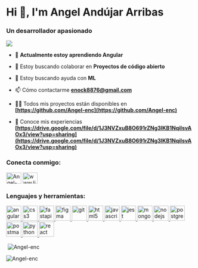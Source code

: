 # Hi 👋, I'm Angel Andújar Arribas

### Un desarrollador apasionado

<p align="left"> <img src="https://github.com/Angel-enc/Angel-enc/main/Banner GitHub.png" /> </p>

- 🌱 **Actualmente estoy aprendiendo Angular**

- 👯 Estoy buscando colaborar en **Proyectos de código abierto**

- 🤝 Estoy buscando ayuda con **ML**

- 📫 Cómo contactarme **enock8876@gmail.com**

- 👨‍💻 Todos mis proyectos están disponibles en **[https://github.com/Angel-enc](https://github.com/Angel-enc)**

- 📄 Conoce mis experiencias **[https://drive.google.com/file/d/1J3NVZxuB8O691rZNg3lKB1NqilsvAOx3/view?usp=sharing](https://drive.google.com/file/d/1J3NVZxuB8O691rZNg3lKB1NqilsvAOx3/view?usp=sharing)**

<h3 align="left">Conecta conmigo:</h3>
<p align="left">
<a href="https://github.com/Angel-enc" target="blank"><img align="center" src="https://raw.githubusercontent.com/rahuldkjain/github-profile-readme-generator/master/src/images/icons/Social/github.svg" alt="Angel-enc" height="30" width="40" /></a>
<a href="https://linkedin.com/in/www.linkedin.com/in/angelandújardev" target="blank"><img align="center" src="https://raw.githubusercontent.com/rahuldkjain/github-profile-readme-generator/master/src/images/icons/Social/linked-in-alt.svg" alt="www.linkedin.com/in/angelandújardev" height="30" width="40" /></a>
</p>

<h3 align="left">Lenguajes y herramientas:</h3>
<p align="left"> <a href="https://developer.mozilla.org/en-US/docs/Web/angular" target="_blank" rel="noreferrer"> <img src="https://skillicons.dev/icons?i=angular" alt="angular" width="40" height="40"/> </a> <a href="https://developer.mozilla.org/en-US/docs/Web/css3" target="_blank" rel="noreferrer"> <img src="https://skillicons.dev/icons?i=css" alt="css3" width="40" height="40"/> </a> <a href="https://developer.mozilla.org/en-US/docs/Web/fastapi" target="_blank" rel="noreferrer"> <img src="https://skillicons.dev/icons?i=fastapi" alt="fastapi" width="40" height="40"/> </a> <a href="https://developer.mozilla.org/en-US/docs/Web/figma" target="_blank" rel="noreferrer"> <img src="https://skillicons.dev/icons?i=figma" alt="figma" width="40" height="40"/> </a> <a href="https://developer.mozilla.org/en-US/docs/Web/git" target="_blank" rel="noreferrer"> <img src="https://skillicons.dev/icons?i=git" alt="git" width="40" height="40"/> </a> <a href="https://developer.mozilla.org/en-US/docs/Web/html5" target="_blank" rel="noreferrer"> <img src="https://skillicons.dev/icons?i=html" alt="html5" width="40" height="40"/> </a> <a href="https://developer.mozilla.org/en-US/docs/Web/javascript" target="_blank" rel="noreferrer"> <img src="https://skillicons.dev/icons?i=js" alt="javascript" width="40" height="40"/> </a> <a href="https://developer.mozilla.org/en-US/docs/Web/jest" target="_blank" rel="noreferrer"> <img src="https://skillicons.dev/icons?i=jest" alt="jest" width="40" height="40"/> </a> <a href="https://developer.mozilla.org/en-US/docs/Web/mongodb" target="_blank" rel="noreferrer"> <img src="https://skillicons.dev/icons?i=mongodb" alt="mongodb" width="40" height="40"/> </a> <a href="https://developer.mozilla.org/en-US/docs/Web/nodejs" target="_blank" rel="noreferrer"> <img src="https://skillicons.dev/icons?i=nodejs" alt="nodejs" width="40" height="40"/> </a> <a href="https://developer.mozilla.org/en-US/docs/Web/postgresql" target="_blank" rel="noreferrer"> <img src="https://skillicons.dev/icons?i=postgres" alt="postgresql" width="40" height="40"/> </a> <a href="https://developer.mozilla.org/en-US/docs/Web/postman" target="_blank" rel="noreferrer"> <img src="https://skillicons.dev/icons?i=postman" alt="postman" width="40" height="40"/> </a> <a href="https://developer.mozilla.org/en-US/docs/Web/python" target="_blank" rel="noreferrer"> <img src="https://skillicons.dev/icons?i=py" alt="python" width="40" height="40"/> </a> <a href="https://developer.mozilla.org/en-US/docs/Web/react" target="_blank" rel="noreferrer"> <img src="https://skillicons.dev/icons?i=react" alt="react" width="40" height="40"/> </a></p>

<p>&nbsp;<img align="center" src="https://github-readme-stats.vercel.app/api?username=Angel-enc&show_icons=true&locale=en&theme=radical&bg_color=45,000000,000000&hide_border=true" alt="Angel-enc" /></p>

<p><img align="center" src="https://github-readme-streak-stats.herokuapp.com/?user=Angel-enc&background=45,000000,000000&theme=radical" alt="Angel-enc" /></p>


